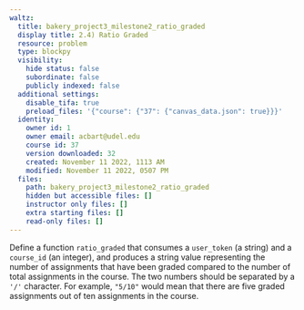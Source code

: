 ```yaml
---
waltz:
  title: bakery_project3_milestone2_ratio_graded
  display title: 2.4) Ratio Graded
  resource: problem
  type: blockpy
  visibility:
    hide status: false
    subordinate: false
    publicly indexed: false
  additional settings:
    disable_tifa: true
    preload_files: '{"course": {"37": {"canvas_data.json": true}}}'
  identity:
    owner id: 1
    owner email: acbart@udel.edu
    course id: 37
    version downloaded: 32
    created: November 11 2022, 1113 AM
    modified: November 11 2022, 0507 PM
  files:
    path: bakery_project3_milestone2_ratio_graded
    hidden but accessible files: []
    instructor only files: []
    extra starting files: []
    read-only files: []
---
```

Define a function `ratio_graded` that consumes a `user_token` (a string) and a `course_id` (an integer), and produces a string value representing the number of assignments that have been graded compared to the number of total assignments in the course. The two numbers should be separated by a `'/'` character. For example, `"5/10"` would mean that there are five graded assignments out of ten assignments in the course.